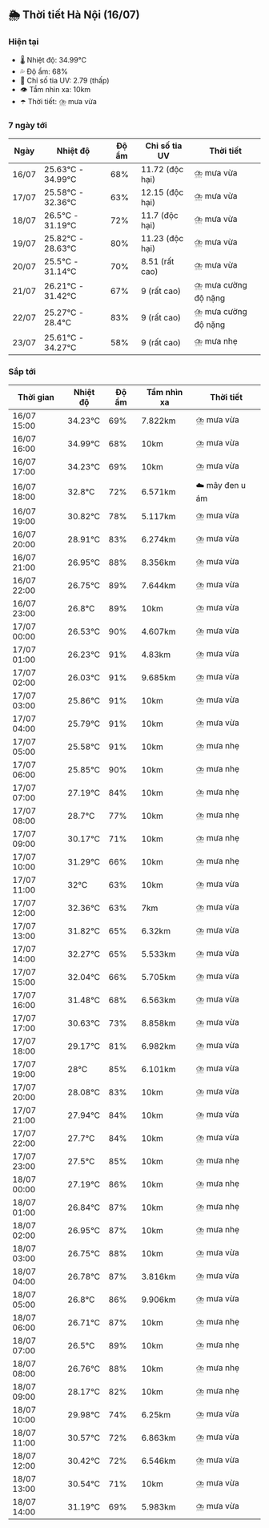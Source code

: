 ## 🌦️ Thời tiết Hà Nội (16/07)

### Hiện tại

- 🌡️ Nhiệt độ: 34.99℃
- 💦 Độ ẩm: 68%
- 🌟 Chỉ số tia UV: 2.79 (thấp)
- 👁️ Tầm nhìn xa: 10km
- ☂️ Thời tiết: ⛈️ mưa vừa

### 7 ngày tới

| Ngày | Nhiệt độ | Độ ẩm | Chỉ số tia UV | Thời tiết |
| --- | --- | --- | --- | --- |
| 16/07 | 25.63℃ - 34.99℃ | 68% | 11.72 (độc hại) | ⛈️ mưa vừa |
| 17/07 | 25.58℃ - 32.36℃ | 63% | 12.15 (độc hại) | ⛈️ mưa vừa |
| 18/07 | 26.5℃ - 31.19℃ | 72% | 11.7 (độc hại) | ⛈️ mưa vừa |
| 19/07 | 25.82℃ - 28.63℃ | 80% | 11.23 (độc hại) | ⛈️ mưa vừa |
| 20/07 | 25.5℃ - 31.14℃ | 70% | 8.51 (rất cao) | ⛈️ mưa vừa |
| 21/07 | 26.21℃ - 31.42℃ | 67% | 9 (rất cao) | ⛈️ mưa cường độ nặng |
| 22/07 | 25.27℃ - 28.4℃ | 83% | 9 (rất cao) | ⛈️ mưa cường độ nặng |
| 23/07 | 25.61℃ - 34.27℃ | 58% | 9 (rất cao) | ⛈️ mưa nhẹ |

### Sắp tới

| Thời gian | Nhiệt độ | Độ ẩm | Tầm nhìn xa | Thời tiết |
| --- | --- | --- | --- | --- |
| 16/07 15:00 | 34.23℃ | 69% | 7.822km | ⛈️ mưa vừa |
| 16/07 16:00 | 34.99℃ | 68% | 10km | ⛈️ mưa vừa |
| 16/07 17:00 | 34.23℃ | 69% | 10km | ⛈️ mưa vừa |
| 16/07 18:00 | 32.8℃ | 72% | 6.571km | ☁️ mây đen u ám |
| 16/07 19:00 | 30.82℃ | 78% | 5.117km | ⛈️ mưa vừa |
| 16/07 20:00 | 28.91℃ | 83% | 6.274km | ⛈️ mưa vừa |
| 16/07 21:00 | 26.95℃ | 88% | 8.356km | ⛈️ mưa vừa |
| 16/07 22:00 | 26.75℃ | 89% | 7.644km | ⛈️ mưa vừa |
| 16/07 23:00 | 26.8℃ | 89% | 10km | ⛈️ mưa vừa |
| 17/07 00:00 | 26.53℃ | 90% | 4.607km | ⛈️ mưa vừa |
| 17/07 01:00 | 26.23℃ | 91% | 4.83km | ⛈️ mưa vừa |
| 17/07 02:00 | 26.03℃ | 91% | 9.685km | ⛈️ mưa vừa |
| 17/07 03:00 | 25.86℃ | 91% | 10km | ⛈️ mưa vừa |
| 17/07 04:00 | 25.79℃ | 91% | 10km | ⛈️ mưa vừa |
| 17/07 05:00 | 25.58℃ | 91% | 10km | ⛈️ mưa nhẹ |
| 17/07 06:00 | 25.85℃ | 90% | 10km | ⛈️ mưa nhẹ |
| 17/07 07:00 | 27.19℃ | 84% | 10km | ⛈️ mưa nhẹ |
| 17/07 08:00 | 28.7℃ | 77% | 10km | ⛈️ mưa nhẹ |
| 17/07 09:00 | 30.17℃ | 71% | 10km | ⛈️ mưa nhẹ |
| 17/07 10:00 | 31.29℃ | 66% | 10km | ⛈️ mưa nhẹ |
| 17/07 11:00 | 32℃ | 63% | 10km | ⛈️ mưa vừa |
| 17/07 12:00 | 32.36℃ | 63% | 7km | ⛈️ mưa vừa |
| 17/07 13:00 | 31.82℃ | 65% | 6.32km | ⛈️ mưa vừa |
| 17/07 14:00 | 32.27℃ | 65% | 5.533km | ⛈️ mưa vừa |
| 17/07 15:00 | 32.04℃ | 66% | 5.705km | ⛈️ mưa vừa |
| 17/07 16:00 | 31.48℃ | 68% | 6.563km | ⛈️ mưa vừa |
| 17/07 17:00 | 30.63℃ | 73% | 8.858km | ⛈️ mưa vừa |
| 17/07 18:00 | 29.17℃ | 81% | 6.982km | ⛈️ mưa vừa |
| 17/07 19:00 | 28℃ | 85% | 6.101km | ⛈️ mưa vừa |
| 17/07 20:00 | 28.08℃ | 83% | 10km | ⛈️ mưa vừa |
| 17/07 21:00 | 27.94℃ | 84% | 10km | ⛈️ mưa vừa |
| 17/07 22:00 | 27.7℃ | 84% | 10km | ⛈️ mưa vừa |
| 17/07 23:00 | 27.5℃ | 85% | 10km | ⛈️ mưa nhẹ |
| 18/07 00:00 | 27.19℃ | 86% | 10km | ⛈️ mưa nhẹ |
| 18/07 01:00 | 26.84℃ | 87% | 10km | ⛈️ mưa nhẹ |
| 18/07 02:00 | 26.95℃ | 87% | 10km | ⛈️ mưa nhẹ |
| 18/07 03:00 | 26.75℃ | 88% | 10km | ⛈️ mưa vừa |
| 18/07 04:00 | 26.78℃ | 87% | 3.816km | ⛈️ mưa vừa |
| 18/07 05:00 | 26.8℃ | 86% | 9.906km | ⛈️ mưa vừa |
| 18/07 06:00 | 26.71℃ | 87% | 10km | ⛈️ mưa nhẹ |
| 18/07 07:00 | 26.5℃ | 89% | 10km | ⛈️ mưa nhẹ |
| 18/07 08:00 | 26.76℃ | 88% | 10km | ⛈️ mưa nhẹ |
| 18/07 09:00 | 28.17℃ | 82% | 10km | ⛈️ mưa nhẹ |
| 18/07 10:00 | 29.98℃ | 74% | 6.25km | ⛈️ mưa vừa |
| 18/07 11:00 | 30.57℃ | 72% | 6.863km | ⛈️ mưa vừa |
| 18/07 12:00 | 30.42℃ | 72% | 6.546km | ⛈️ mưa vừa |
| 18/07 13:00 | 30.54℃ | 71% | 10km | ⛈️ mưa vừa |
| 18/07 14:00 | 31.19℃ | 69% | 5.983km | ⛈️ mưa vừa |
